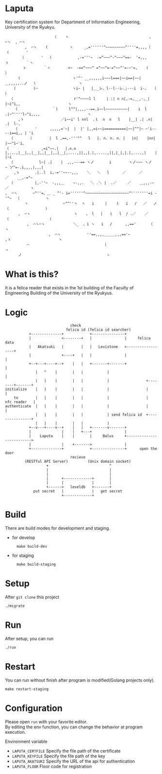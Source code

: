 # Laputa
Key certification system for Department of Information Engineering, University of the Ryukyu.

```
                      （    ヽ                                     ,  ⌒ヽ  , ⌒ヽ
         ,  ⌒ヽ    (          ヽ     _,=''''''^~~~~~~~~~^''''=,,,,（        （        '
       （        '  （            ,-='''~  -=^~~~^-^~~~^==-  '=,,,        ゝ        ｀ヽ
        ゝ        ｀ヽ        <~  -==^~~~^ =^~~^=-=^~~^'=-~'=,    (                ）
      (                        ヽ'^' __,,,,,,i~~~l===|~~i==|~~|＿,,,,,..ノ  （                    ヽ
    (        (⌒                ヽi~ |   |＿_レ、l--l--レ.;---i  i-、  （                      ）
  （                            r'^~~~~l l     | :| ∩ ∩|,-=,__,-,_|  |~i^i,,                      ヽ
    （                ｀)     l^^|,,,,--==.i~~l~~~~~~~~~~|    i  l .|~^''''l~^i,,,,                      ヽ
      ,ゝ                 ／i~~i' l ∩∩l  .ｌ  ∩  ∩   l    |__| .| .∩|  .|  l-,
    （        '      ,,,,,='~|  |  |' |,,=i~~i==========|~~|^^|~ ~'i----i==i,, | 'i
  （       （        |  l ,==,-'''^^   l   |. ∩. ∩. ∩. |   |∩|    |∩∩|   |~~^i~'i、
（               ,=i^~~.|   |.∩.∩ |,...,|__|,,|__|,,|__|,,|__|,....,||,,|.|,.....,||,|_|,|.|,....,|    |  |~i
  （            l~| .|    |  ,,,---== ヽノ       i        ヽノ~~~ ヽノ     ~ ソ^=-.i,,,,|,,,|
    ,ゝ       .|..l  i,-=''~~--,,,    ＼   ＼   l      ／      ／        ／    __,-=^~
  （          |,-''~  -,,,＿    ~-,,.   ＼ .＼ |  .／     ／    ＿,,,-~     ／          ヽ
,  ⌒ヽ       ~^''=、＿ _ ^'- i=''''''^~~~~~~~~~~~~~~~~~~~~^''''''''=i -'^~  （            ヽ
         ヽ                ~^^''ヽ  ヽ   i     |    ｌ   i   /   ／   ノ      （                 ）
      ,  ⌒ヽ                    ヽ    、 l   |   ｌ   l  / .／    ／     （                  （
          ,  ⌒ヽ⌒ヽ             ＼_  、i ヽ   i   /      ,,=='      （                      ヽ
                    ,  ⌒ヽ            ''==,,,,＿＿＿,,,=='~            ,ゝ                      ヽ
          ⌒                                  （                            ヽ
      ノ                                       ヽ
```

# What is this?
It is a felica reader that exists in the 1st building of the Faculty of Engineering Building of the University of the Ryukyus.

# Logic
```
                              check
                            felica id (felica id searcher)
           +--------------+            +---------------+
           |              <--------+   |               |     felica data
           |   Akatsuki   |        |   |   Levistone   <------------------+
           |              +----+   |   |               |                  |
           +--+---+----+--+    |   |   +-------+-------+                  |
              |   ^    |       |   |           |                          |
              |   |    |       |   |           |                 +--------+-------+
initialize    |   |    |       |   |           |                 |                |
    to        |   |    |       |   |           |                 |   nfc reader   |
authenticate  |   |    |       |   |           |                 |                |
              |   |    |       |   |           | send felica id  +----------------+
              |   |    |       |   |           |
           +--v---+----v--+    |   |   +-------v-------+
           |              |    |   +---+               |
           |    Laputa    |    |       |     Balus     +-------------------------->
           |              |    +------->               |
           +--------------+            +---------------+      open the door
                              recieve
         (RESTful API Server)         (Unix domain socket)
                   +                            ^
                   |                            |
                   |                            |
                   |      +-------------+       |
                   |      |             |       |
                   +------>   leveldb   +-------+
             put secret   |             |   get secret
                          +-------------+
```

# Build
There are build modes for development and staging.
- for develop
    
        make build-dev

- for staging

        make build-staging

# Setup
After `git clone` this project

    ./migrate

# Run
After setup, you can run

    ./run

# Restart
You can run without finish after program is modified(Golang projects only).

    make restart-staging

# Configuration
Please open `run` with your favorite editor.  
By editing the env function, you can change the behavior at program execution.  
  
Environment variable
- `LAPUTA_CERTFILE` Specify the file path of the certificate
- `LAPUTA_KEYFILE` Specify the file path of the key
- `LAPUTA_AKATSUKI` Specify the URL of the api for authentication
- `LAPUTA_FLOOR` Floor code for registration
